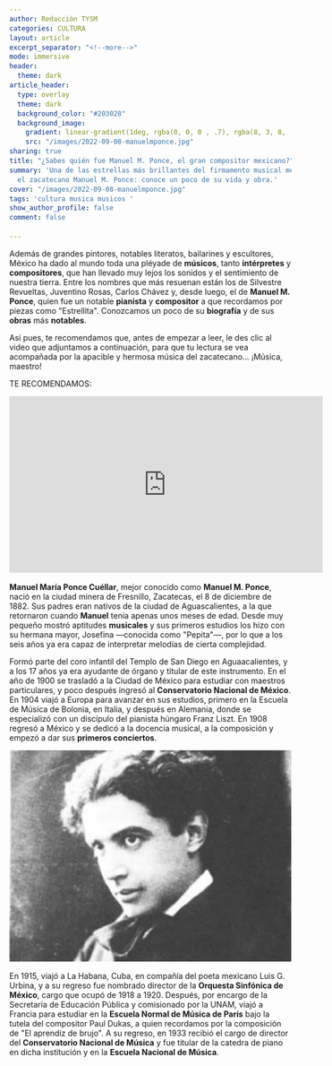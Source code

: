 ```yaml
---
author: Redacción TYSM
categories: CULTURA
layout: article
excerpt_separator: "<!--more-->"
mode: immersive
header:
  theme: dark
article_header:
  type: overlay
  theme: dark
  background_color: "#203028"
  background_image:
    gradient: linear-gradient(1deg, rgba(0, 0, 0 , .7), rgba(8, 3, 8, .9))
    src: "/images/2022-09-08-manuelmponce.jpg"
sharing: true
title: "¿Sabes quién fue Manuel M. Ponce, el gran compositor mexicano?"
summary: 'Una de las estrellas más brillantes del firmamento musical mexicano fue
  el zacatecano Manuel M. Ponce: conoce un poco de su vida y obra.'
cover: "/images/2022-09-08-manuelmponce.jpg"
tags: 'cultura musica musicos '
show_author_profile: false
comment: false

---
```

Además de grandes pintores, notables literatos, bailarines y escultores, México ha dado al mundo toda una pléyade de **músicos**, tanto **intérpretes** y **compositores**, que han llevado muy lejos los sonidos y el sentimiento de nuestra tierra. Entre los nombres que más resuenan están los de Silvestre Revueltas, Juventino Rosas, Carlos Chávez y, desde luego, el de **Manuel M. Ponce**, quien fue un notable **pianista** y **compositor** a que recordamos por piezas como "Estrellita". Conozcamos un poco de su **biografía** y de sus **obras** más **notables**.

Así pues, te recomendamos que, antes de empezar a leer, le des clic al video que adjuntamos a continuación, para que tu lectura se vea acompañada por la apacible y hermosa música del zacatecano… ¡Música, maestro!

TE RECOMENDAMOS:

<iframe width="560" height="315" src="https://www.youtube.com/embed/QyW2Yb6eG4Y" title="YouTube video player" frameborder="0" allow="accelerometer; autoplay; clipboard-write; encrypted-media; gyroscope; picture-in-picture" allowfullscreen></iframe>

**Manuel María Ponce Cuéllar**, mejor conocido como **Manuel M. Ponce**, nació en la ciudad minera de Fresnillo, Zacatecas, el 8 de diciembre de 1882. Sus padres eran nativos de la ciudad de Aguascalientes, a la que retornaron cuando **Manuel** tenía apenas unos meses de edad. Desde muy pequeño mostró aptitudes **musicales** y sus primeros estudios los hizo con su hermana mayor, Josefina —conocida como "Pepita"—, por lo que a los seis años ya era capaz de interpretar melodías de cierta complejidad. 

Formó parte del coro infantil del Templo de San Diego en Aguaacalientes, y a los 17 años ya era ayudante de órgano y titular de este instrumento. En el año de 1900 se trasladó a la Ciudad de México para estudiar con maestros particulares, y poco después ingresó al **Conservatorio Nacional de México**. En 1904 viajó a Europa para avanzar en sus estudios, primero en la Escuela de Música de Bolonia, en Italia, y después en Alemania, donde se especializó con un discípulo del pianista húngaro Franz Liszt. En 1908 regresó a México y se dedicó a la docencia musical, a la composición y empezó a dar sus **primeros conciertos**.

![](/images/2022-09-08-manuelmponce2.jpeg)

En 1915, viajó a La Habana, Cuba, en compañía del poeta mexicano Luis G. Urbina, y a su regreso fue nombrado director de la **Orquesta Sinfónica de México**, cargo que ocupó de 1918 a 1920. Después, por encargo de la Secretaría de Educación Pública y comisionado por la UNAM, viajó a Francia para estudiar en la **Escuela Normal de Música de París** bajo la tutela del compositor Paul Dukas, a quien recordamos por la composición de "El aprendiz de brujo". A su regreso, en 1933 recibió el cargo de director del **Conservatorio Nacional de Música** y fue titular de la catedra de piano en dicha institución y en la **Escuela Nacional de Música**.